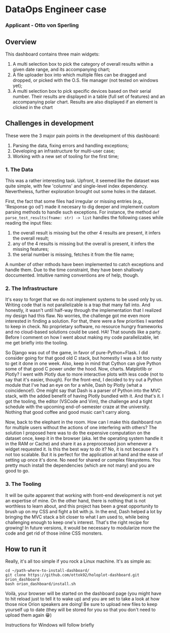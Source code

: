 # DataOps Engineer case
### Applicant - Otto von Sperling

## Overview
This dashboard contains three main widgets:

1. A multi selection box to pick the category of overall results within a given date range, and its accompanying chart;
2. A file uploader box into which multiple files can be dragged and dropped, or picked with the O.S. file manager (not tested on windows yet);
3. A multi selection box to pick specific devices based on their serial number. Their results are displayed in a table (full set of features) and an accompanying polar chart. Results are also displayed if an element is clicked in the chart

## Challenges in development
These were the 3 major pain points in the development of this dashboard:
1. Parsing the data, fixing errors and handling exceptions;
2. Developing an infrastructure for multi-user case;
3. Working with a new set of tooling for the first time;

### 1. The Data
This was a rather interesting task. Upfront, it seemed like the dataset was quite simple, with few 'columns' and single-level index dependency. Nevertheless, further exploration brought out some holes in the dataset.

First, the fact that some files had irregular or missing entries (e.g., 'Response go od') made it necesary to dig deeper and implement custom parsing methods to handle such exceptions.
For instance, the method `def parse_test_results(fname: str) -> list` handles the following cases while reading the input files:

1. the overall result is missing but the other 4 results are present, it infers the overall result;
2. any of the 4 results is missing but the overall is present, it infers the missing features;
3. the serial number is missing, fetches it from the file name;

A number of other mthods have been implemented to catch exceptions and handle them. Due to the time constraint, they have been shallowly doccumented. Intuitive naming conventions are of help, though.

### 2. The Infrastructure
It's easy to forget that we do not implement systems to be used only by us. Writing code that is not parallelizable is a trap that many fall into. And honestly, it wasn't until half-way through the implementation that I realized my design had this flaw. No worries, the challenge got me even more interested in finding a solution. For that, there were a few priorities I wanted to keep in check. No proprietary software, no resource hungry frameworks and no cloud-based solutions could be used. HA! That sounds like a party. Before I comment on how I went about making my code parallelizable, let me get briefly into the tooling.

So Django was out of the game, in favor of pure-Python+Flask. I did consider going for that good old C stack, but homestly I was a bit too rusty to get it done in one week. Also, keep in mind that Cython can give Python some of that good C power under the hood. Now, charts. Matplotlib or Plotly? I went with Plotly due to more interactive plots with less code (not to say that it's easier, though). For the front-end, I decided to try out a Python module that I've had an eye on for a while, Dash by Plotly (what a coincidence!). One might say that Dash is a parser of Python into the MVC stack, with the added benefit of having Plotly bundled with it. And that's it. I got the tooling, the editor (VSCode and Vim), the challenge and a tight schedule with the upcoming end-of-semester craze at the university. Nothing that good coffee and good music can't carry along.

Now, back to the elephant in the room. How can I make this dashboard run for multiple users without the actions of one interfering with others? The solution I proposed here was to do the expensive computation on the dataset once, keep it in the browser (aka. let the operating system handle it in the RAM or Cache) and share it as a preprocessed json whenever a widget requested it. Is this the best way to do it? No, it is not because it's not too scalable. But it is perfect for the application at hand and the ease of setting up once it's done. No need for shared or complex filesystems. You pretty much install the dependencies (which are not many) and you are good to go.

### 3. The Tooling
It will be quite apparent that working with front-end development is not yet an expertise of mine. On the other hand, there is nothing that is not worthless to learn about, and this project has been a great opportunity to brush up on my CSS and fight a bit with js. In the end, Dash helped a lot by bringing the MVC stack a bit closer to what I am used to, while being challenging enough to keep one's interest. That's the right recipe for growing! In future versions, it would be necessary to modularize more the code and get rid of those inline CSS monsters.


## How to run it
Really, it's all too simple if you rock a Linux machine. It's as simple as:
    
    cd ~/path-where-to-install-dashboard/
    git clone https://github.com/ottok92/holoplot-dashboard.git orion_dashboard
    bash orion_dashboard/install.sh
    
Voilà, your browser will be started on the dashboard page (you might have to hit reload just to tell it to wake up) and you are set to take a look at how those nice Orion speakers are doing! Be sure to upload new files to keep yourself up to date (they will be stored for you so that you don't need to upload them again :grin:)

Instructions for Windows will follow briefly
